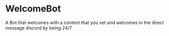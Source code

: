 # WelcomeBot
A Bot that welcomes with a content that you set and welcomes in the direct message discord by being 24/7
